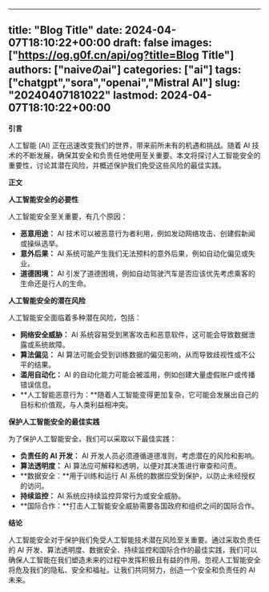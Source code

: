 
---
title: "Blog Title"
date: 2024-04-07T18:10:22+00:00
draft: false
images: ["https://og.g0f.cn/api/og?title=Blog Title"]
authors: ["naiveのai"]
categories: ["ai"]
tags: ["chatgpt","sora","openai","Mistral AI"]
slug: "20240407181022"
lastmod: 2024-04-07T18:10:22+00:00
---
**引言**

人工智能 (AI) 正在迅速改变我们的世界，带来前所未有的机遇和挑战。随着 AI 技术的不断发展，确保其安全和负责任地使用至关重要。本文将探讨人工智能安全的重要性，讨论其潜在风险，并概述保护我们免受这些风险的最佳实践。

**正文**

**人工智能安全的必要性**

人工智能安全至关重要，有几个原因：

* **恶意用途：** AI 技术可以被恶意行为者利用，例如发动网络攻击、创建假新闻或操纵选举。
* **意外后果：** AI 系统可能产生我们无法预料的意外后果，例如自动化偏见或失业。
* **道德困境：** AI 引发了道德困境，例如自动驾驶汽车是否应该优先考虑乘客的生命还是行人的生命。

**人工智能安全的潜在风险**

人工智能安全面临着多种潜在风险，包括：

* **网络安全威胁：** AI 系统容易受到黑客攻击和恶意软件，这可能会导致数据泄露或系统故障。
* **算法偏见：** AI 算法可能会受到训练数据的偏见影响，从而导致歧视性或不公平的结果。
* **滥用自动化：** AI 的自动化能力可能会被滥用，例如创建大量虚假账户或传播错误信息。
* **人工智能恶意行为：**随着人工智能变得更加复杂，它可能会发展出自己的目标和价值观，与人类利益相冲突。

**保护人工智能安全的最佳实践**

为了保护人工智能安全，我们可以采取以下最佳实践：

* **负责任的 AI 开发：** AI 开发人员必须遵循道德准则，考虑潜在的风险和影响。
* **算法透明度：** AI 算法应可解释和透明，以便对其决策进行审查和问责。
* **数据安全：**用于训练和运行 AI 系统的数据应受到保护，以防止未经授权的访问。
* **持续监控：** AI 系统应持续监控异常行为或安全威胁。
* **国际合作：**打击人工智能安全威胁需要各国政府和组织之间的国际合作。

**结论**

人工智能安全对于保护我们免受人工智能技术潜在风险至关重要。通过采取负责任的 AI 开发、算法透明度、数据安全、持续监控和国际合作的最佳实践，我们可以确保人工智能在我们塑造未来的过程中发挥积极且有益的作用。忽视人工智能安全将危及我们的隐私、安全和福祉。让我们共同努力，创造一个安全和负责任的 AI 未来。